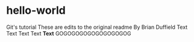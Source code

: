 # hello-world
Git's tutorial
These are edits to the original readme
By Brian Duffield
Text Text Text Text
<b>Text</b>
GOGOGOGOGOGOGOGOGOG
